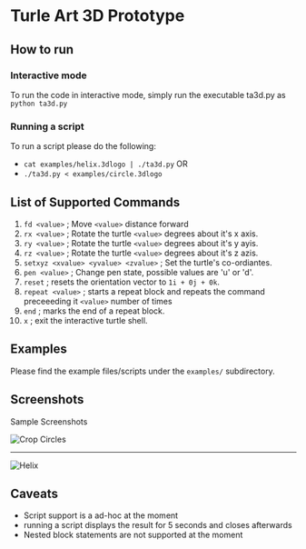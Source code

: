 Turle Art 3D Prototype
======================

How to run
----------

### Interactive mode

To run the code in interactive mode, simply run the executable ta3d.py
as `python ta3d.py`

### Running a script

To run a script please do the following:
+ `cat examples/helix.3dlogo | ./ta3d.py`
OR
+ `./ta3d.py < examples/circle.3dlogo`

List of Supported Commands
--------------------------

1. `fd <value>` ; Move `<value>` distance forward
1. `rx <value>` ; Rotate the turtle `<value>` degrees about it's x axis.
1. `ry <value>` ; Rotate the turtle `<value>` degrees about it's y ayis.
1. `rz <value>` ; Rotate the turtle `<value>` degrees about it's z azis.
1. `setxyz <xvalue> <yvalue> <zvalue>` ; Set the turtle's co-ordiantes.
1. `pen <value>` ; Change pen state, possible values are 'u' or 'd'.
1. `reset` ; resets the orientation vector to `1i + 0j + 0k`.
1. `repeat <value>` ; starts a repeat block and repeats
    the command preceeeding it `<value>` number of times
1. `end` ; marks the end of a repeat block.
1. `x` ; exit the interactive turtle shell.

Examples
--------

Please find the example files/scripts under the `examples/` subdirectory.

Screenshots
-----------

Sample Screenshots

![Crop Circles](http://web.iiit.ac.in/~anubhav.jaiswal/TA3D/Circle.png)

---

![Helix](http://web.iiit.ac.in/~anubhav.jaiswal/TA3D/Helix.png)


Caveats
-------

+ Script support is a ad-hoc at the moment
+ running a script displays the result for 5 seconds and closes afterwards
+ Nested block statements are not supported at the moment
